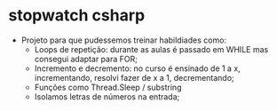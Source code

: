 # stopwatch csharp
- Projeto para que pudessemos treinar habildiades como:
    - Loops de repetição: durante as aulas é passado em WHILE mas consegui adaptar para FOR;
    - Incremento e decremento: no curso é ensinado de 1 a x, incrementando, resolvi fazer de x a 1, decrementando;
    - Funções como Thread.Sleep / substring
    - Isolamos letras de números na entrada;
    